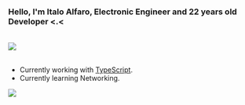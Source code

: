 <h3 align="left">Hello, I'm Italo Alfaro, Electronic Engineer and 22 years old Developer <.<</h3>
<br/>
<div align= "left">
    <img src="https://my-code-stats.herokuapp.com/langs/5.0"/>
</div>
<br/>

- Currently working with [TypeScript](https://www.typescriptlang.org).
- Currently learning Networking.

![](https://hit.yhype.me/github/profile?user_id=59491697)
